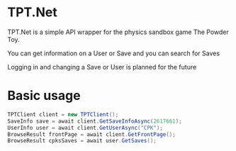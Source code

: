 # TPT.Net
TPT.Net is a simple API wrapper for the physics sandbox game The Powder Toy.

You can get information on a User or Save and you can search for Saves

Logging in and changing a Save or User is planned for the future

# Basic usage

```cs
TPTClient client = new TPTClient();
SaveInfo save = await client.GetSaveInfoAsync(2617661);
UserInfo user = await client.GetUserAsync("CPK");
BrowseResult frontPage = await client.GetFrontPage();
BrowseResult cpksSaves = await user.GetSaves();
```
